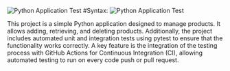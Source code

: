 ![Python Application Test](https://github.com/prangowda/Automation_Testing/tree/main/.github/workflows/manual.yml/badge.svg)
#Syntax:
![Python Application Test](https://github.com/YOUR_USERNAME/YOUR_REPO_NAME/actions/workflows/python-app.yml/badge.svg)


This project is a simple Python application designed to manage products. It allows adding, retrieving, and deleting products. Additionally, the project includes automated unit and integration tests using pytest to ensure that the functionality works correctly. A key feature is the integration of the testing process with GitHub Actions for Continuous Integration (CI), allowing automated testing to run on every code push or pull request.
